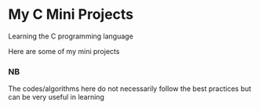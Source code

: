 # My C Mini Projects

Learning the C programming language

Here are some of my mini projects

### NB
The codes/algorithms here do not necessarily follow the best practices but can be very useful in learning
